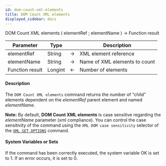 ```yaml
---
id: dom-count-xml-elements
title: DOM Count XML elements
displayed_sidebar: docs
---
```



<!-- REF #_command_.DOM Count XML elements.Syntax-->DOM Count XML elements ( elementRef ; elementName ) -> Function result<!-- END REF-->


<!-- REF #_command_.DOM Count XML elements.Params -->
|Parameter|Type||Description|
|---------|--- |:---:|------|
|elementRef|String|->|XML element reference|
|elementName|String|->|Name of XML elements to count|
|Function result|Longint|<-|Number of elements|
<!-- END REF -->


#### Description




The `DOM Count XML elements` command returns the number of “child” elements dependent on the *elementRef* parent element and named *elementName*.

**Note:** By default, **DOM Count XML elements** is case sensitive regarding the *elementName* parameter (xml compliance). You can control the case sensitivity of the  command using the `XML DOM case sensitivity` selector of the [`XML SET OPTIONS`](xml-set-options.md) command.


#### System Variables or Sets




If the command has been correctly executed, the system variable OK is set to 1. If an error occurs, it is set to 0.
